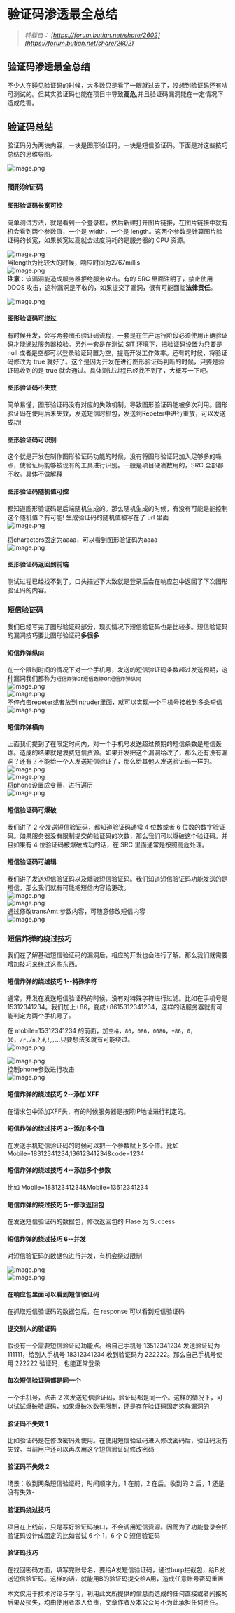 # 验证码渗透最全总结


<!--more-->

> *转载自： [https://forum.butian.net/share/2602](https://forum.butian.net/share/2602)*

## 验证码渗透最全总结

不少人在碰见验证码的时候，大多数只是看了一眼就过去了，没想到验证码还有啥可测试的。但其实验证码也能在项目中导致**高危**,并且验证码漏洞能在一定情况下造成危害。

## 验证码总结

验证码分为两块内容，一块是图形验证码，一块是短信验证码。下面是对这些技巧总结的思维导图。

![image.png](https://cdn.jsdelivr.net/gh/cnbysec/cnbysec.github.io/OSS/img/验证码渗透最全总结/attach-07aa8805b4a3ac1f699898097c63b75d100e7c61.png)

### 图形验证码

#### 图形验证码长宽可控

简单测试方法，就是看到一个登录框，然后新建打开图片链接，在图片链接中就有机会看到两个参数值，一个是 width，一个是 length。这两个参数是计算图片验证码的长宽，如果长宽过高就会过度消耗的是服务器的 CPU 资源。

![image.png](https://cdn.jsdelivr.net/gh/cnbysec/cnbysec.github.io/OSS/img/验证码渗透最全总结/attach-f8edf220db2f6f553e493615a6245671be2f3cc8.png)  
当length为比较大的时候，响应时间为2767millis  
![image.png](https://cdn.jsdelivr.net/gh/cnbysec/cnbysec.github.io/OSS/img/验证码渗透最全总结/attach-23af811d5dc12caad125af766529881f2fe7a073.png)  
**注意**：该漏洞能造成服务器拒绝服务攻击。有的 SRC 里面注明了，禁止使用 DDOS 攻击，这种漏洞是不收的，如果提交了漏洞，很有可能面临**法律责任**。

![image.png](https://cdn.jsdelivr.net/gh/cnbysec/cnbysec.github.io/OSS/img/验证码渗透最全总结/attach-9f2f1a9fdac9a1537fc050f5b62bfc6516573602.png)

#### 图形验证码可绕过

有时候开发，会写两套图形验证码流程，一套是在生产运行阶段必须使用正确验证码才能通过服务器校验。另外一套是在测试 SIT 环境下，把验证码设置为只要是 null 或者是空都可以登录验证码置为空，提高开发工作效率。还有的时候，将验证码修改为 true 就好了。这个是因为开发在进行图形验证码判断的时候，只要是验证码收到的是 true 就会通过。具体测试过程已经找不到了，大概写一下吧。

#### 图形验证码不失效

简单易懂，图形验证码没有对应的失效机制。导致图形验证码能被多次利用。图形验证码在使用后未失效，发送短信时抓包，发送到Repeter中进行重放，可以发送成功!

#### 图形验证码可识别

这个就是开发在制作图形验证码功能的时候，没有将图形验证码加入足够多的噪点，使验证码能够被现有的工具进行识别。一般是项目硬凑数用的，SRC 全部都不收。具体不做解释

#### 图形验证码随机值可控

都知道图形验证码是后端随机生成的。那么随机生成的时候，有没有可能是能控制这个随机值？有可能! 生成验证码的随机值被写在了 url 里面  
![image.png](https://cdn.jsdelivr.net/gh/cnbysec/cnbysec.github.io/OSS/img/验证码渗透最全总结/attach-e20c13ca97d25e047ade9b3bd983a245cffe43b4.png)

将characters固定为aaaa，可以看到图形验证码为aaaa  
![image.png](https://cdn.jsdelivr.net/gh/cnbysec/cnbysec.github.io/OSS/img/验证码渗透最全总结/attach-2aaf0c5c6bd69d7d5452b3bc34f22c22b702cc77.png)

#### 图形验证码返回到前端

测试过程已经找不到了，口头描述下大致就是登录后会在响应包中返回了下次图形验证码的内容。

### 短信验证码

我们已经写完了图形验证码部分，现实情况下短信验证码也是比较多。短信验证码的漏洞技巧要比图形验证码**多很多**

#### 短信炸弹纵向

在一个限制时间的情况下对一个手机号，发送的短信验证码条数超过发送预期，这种漏洞我们都称为`短信炸弹`or`短信轰炸`or`短信炸弹纵向`  
![image.png](https://cdn.jsdelivr.net/gh/cnbysec/cnbysec.github.io/OSS/img/验证码渗透最全总结/attach-9ee1bcaa0a03fc53f87c05e0a5a038a39bcc48bb.png)  
![image.png](https://cdn.jsdelivr.net/gh/cnbysec/cnbysec.github.io/OSS/img/验证码渗透最全总结/attach-d3aa32373abf5cf438642122ea553b6f9b1e1925.png)  
不停点击repeter或者放到intruder里面，就可以实现一个手机号接收到多条短信  
![image.png](https://cdn.jsdelivr.net/gh/cnbysec/cnbysec.github.io/OSS/img/验证码渗透最全总结/attach-5b65929eb4576fc9bacc70153d32df2ef028b37a.png)

#### 短信炸弹横向

上面我们提到了在限定时间内，对一个手机号发送超过预期的短信条数是短信轰炸。造成的结果就是浪费短信资源。如果开发把这个漏洞给改了，那么还有没有漏洞？还有？不能给一个人发送短信验证了，那么给其他人发送验证码一样的。  
![image.png](https://cdn.jsdelivr.net/gh/cnbysec/cnbysec.github.io/OSS/img/验证码渗透最全总结/attach-7dcfda9d6162e5385a3f94aee05566b7ca188ba3.png)  
![image.png](https://cdn.jsdelivr.net/gh/cnbysec/cnbysec.github.io/OSS/img/验证码渗透最全总结/attach-49694c38b745d0949ae23a750b711c645018d603.png)  
将phone设置成变量，进行遍历  
![image.png](https://cdn.jsdelivr.net/gh/cnbysec/cnbysec.github.io/OSS/img/验证码渗透最全总结/attach-1336295b9eb2d85f64ea1c6ec3f2a4513503529d.png)

#### 短信验证码可爆破

我们讲了 2 个发送短信验证码，都知道验证码通常 4 位数或者 6 位数的数字验证码。如果服务器没有限制提交的验证码的次数，那么我们可以爆破这个验证码。并且如果有 4 位验证码被爆破成功的话，在 SRC 里面通常是按照高危处理。

#### 短信验证码可编辑

我们讲了发送短信验证码以及爆破短信验证码。我们知道短信验证码功能发送的是短信，那么我们就有可能把短信内容给更改。  
![image.png](https://cdn.jsdelivr.net/gh/cnbysec/cnbysec.github.io/OSS/img/验证码渗透最全总结/attach-a65ad9daae02cac08992fedca5bb6e768d759359.png)  
![image.png](https://cdn.jsdelivr.net/gh/cnbysec/cnbysec.github.io/OSS/img/验证码渗透最全总结/attach-3dd9859a71ffbf19616b439137a403e573f45f6f.png)  
通过修改transAmt 参数内容，可随意修改短信内容  
![image.png](https://cdn.jsdelivr.net/gh/cnbysec/cnbysec.github.io/OSS/img/验证码渗透最全总结/attach-b910d6dc4e0703a3c7825f053ed10fc6211a8129.png)

### 短信炸弹的绕过技巧

我们在了解基础短信验证码的漏洞后，相应的开发也会进行了解。那么我们就需要增加技巧来绕过这些东西。

#### 短信炸弹的绕过技巧 1--特殊字符

通常，开发在发送短信验证码的时候，没有对特殊字符进行过滤。比如在手机号是 15312341234。我们加上+86，变成+8615312341234，这样的话服务器就有可能判定为两个手机号了。

在 mobile=15312341234 的前面，加`空格`，`86`，`086`，`0086`，`+86`，`0`，`00`，`/r,/n`,`?`,`#`,`!`,`,`...只要想法多就有可能绕过。  
![image.png](https://cdn.jsdelivr.net/gh/cnbysec/cnbysec.github.io/OSS/img/验证码渗透最全总结/attach-cdfb9f6773ed4c516bfff1b1b64f429e0c00c0fe.png)

![image.png](https://cdn.jsdelivr.net/gh/cnbysec/cnbysec.github.io/OSS/img/验证码渗透最全总结/attach-176b46bb24c9974b759d9af83924bcf1f76799a1.png)  
控制phone参数进行攻击  
![image.png](https://cdn.jsdelivr.net/gh/cnbysec/cnbysec.github.io/OSS/img/验证码渗透最全总结/attach-b0755303a59aa0bf852a2964d3409ef1f5624ccf.png)

#### 短信炸弹的绕过技巧 2--添加 XFF

在请求包中添加XFF头，有的时候服务器是按照IP地址进行判定的。

#### 短信炸弹的绕过技巧 3--添加多个值

在发送手机短信验证码的时候可以把一个参数赋上多个值。比如 Mobile=18312341234,13612341234&code=1234

#### 短信炸弹的绕过技巧 4--添加多个参数

比如 Mobile=18312341234&Mobile=13612341234

#### 短信炸弹的绕过技巧 5--修改返回包

在发送短信验证码的数据包，修改返回包的 Flase 为 Success

#### 短信炸弹的绕过技巧 6--并发

对短信验证码的数据包进行并发，有机会绕过限制

![image.png](https://cdn.jsdelivr.net/gh/cnbysec/cnbysec.github.io/OSS/img/验证码渗透最全总结/attach-569f362e7ef69d7c32d5f7a714ec89b1486b42fd.png)  
![image.png](https://cdn.jsdelivr.net/gh/cnbysec/cnbysec.github.io/OSS/img/验证码渗透最全总结/attach-2e05570fe2a88f4cb915508987e529e497cf9acf.png)

#### 在响应包里面可以看到短信验证码

在抓取短信验证码的数据包后，在 response 可以看到短信验证码

#### 提交别人的验证码

假设有一个需要短信验证码功能点。给自己手机号 13512341234 发送验证码为 111111，给别人手机号 18312341234 收到验证码为 222222。那么自己手机号使用 222222 验证码，也能正常登录

#### 每次短信验证码都是同一个

一个手机号，点击 2 次发送短信验证码，验证码都是同一个。这样的情况下，可以试试爆破验证码，如果爆破次数无限制，还是存在验证码固定这样漏洞的

#### 验证码不失效 1

比如验证码是在修改密码处使用。在使用短信验证码进入修改密码后，验证码没有失效。当前用户还可以再次用这个短信验证码修改密码

#### 验证码不失效 2

场景：收到两条短信验证码，时间顺序为，1 在前，2 在后。收到的 2 后，1 还是没有失效-

#### 验证码绕过技巧

项目在上线前，只是写好验证码接口，不会调用短信资源。因而为了功能登录会把验证码设计成固定的比如尝试 6 个 1，6 个 0 短信验证码

#### 验证码技巧

在找回密码方面，填写完账号名，要给A发短信验证码，通过burp拦截包，给B发送短信验证码。这样的话，就能用B的验证码提交给A用，造成任意账号密码重置

本文仅用于技术讨论与学习，利用此文所提供的信息而造成的任何直接或者间接的后果及损失，均由使用者本人负责，文章作者及本公众号不为此承担任何责任。
